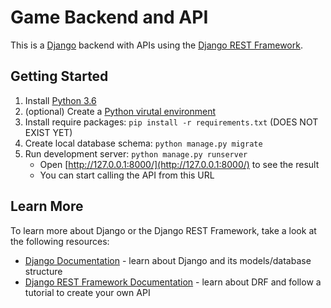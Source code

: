 # Game Backend and API
This is a [Django](https://www.djangoproject.com/) backend with APIs using the [Django REST Framework](https://www.django-rest-framework.org/).


## Getting Started

1. Install [Python 3.6](https://www.python.org/downloads/)
1. (optional) Create a [Python virutal environment](https://docs.python.org/3/library/venv.html) 
1. Install require packages: `pip install -r requirements.txt` (DOES NOT EXIST YET)
1. Create local database schema: `python manage.py migrate`
1. Run development server: `python manage.py runserver`
    * Open [http://127.0.0.1:8000/](http://127.0.0.1:8000/) to see the result
    * You can start calling the API from this URL


## Learn More

To learn more about Django or the Django REST Framework, take a look at the following resources:

- [Django Documentation](https://docs.djangoproject.com/en/3.0/) - learn about Django and its models/database structure
- [Django REST Framework Documentation](https://www.django-rest-framework.org/) - learn about DRF and follow a tutorial to create your own API


